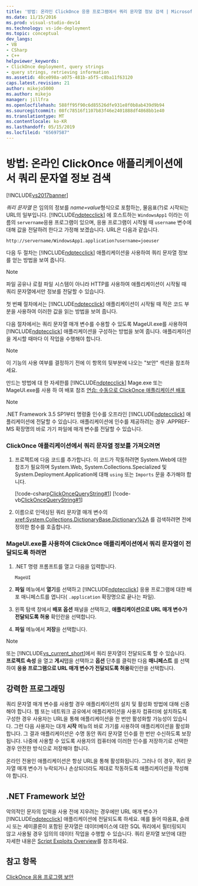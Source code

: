 ```yaml
---
title: '방법: 온라인 ClickOnce 응용 프로그램에서 쿼리 문자열 정보 검색 | Microsoft Docs'
ms.date: 11/15/2016
ms.prod: visual-studio-dev14
ms.technology: vs-ide-deployment
ms.topic: conceptual
dev_langs:
- VB
- CSharp
- C++
helpviewer_keywords:
- ClickOnce deployment, query strings
- query strings, retrieving information
ms.assetid: 48ce098a-a075-481b-a5f5-c8ba11f63120
caps.latest.revision: 21
author: mikejo5000
ms.author: mikejo
manager: jillfra
ms.openlocfilehash: 588ff95f90c6d85526dfe931e8f0b8ab439d9b94
ms.sourcegitcommit: 08fc78516f1107b83f46e2401888df4868bb1e40
ms.translationtype: MT
ms.contentlocale: ko-KR
ms.lasthandoff: 05/15/2019
ms.locfileid: "65697587"
---
```

# <a name="how-to-retrieve-query-string-information-in-an-online-clickonce-application"></a>방법: 온라인 ClickOnce 애플리케이션에서 쿼리 문자열 정보 검색
[!INCLUDE[vs2017banner](../includes/vs2017banner.md)]

*쿼리 문자열* 은 임의의 정보를 *name=value*형식으로 포함하는, 물음표(?)로 시작되는 URL의 일부입니다. [!INCLUDE[ndptecclick](../includes/ndptecclick-md.md)] 에 호스트하는 `WindowsApp1` 이라는 이름의 `servername`응용 프로그램이 있으며, 응용 프로그램이 시작될 때 `username` 변수에 대해 값을 전달하려 한다고 가정해 보겠습니다. URL은 다음과 같습니다.  
  
 `http://servername/WindowsApp1.application?username=joeuser`  
  
 다음 두 절차는 [!INCLUDE[ndptecclick](../includes/ndptecclick-md.md)] 애플리케이션을 사용하여 쿼리 문자열 정보를 얻는 방법을 보여 줍니다.  
  
> [!NOTE]
> 파일 공유나 로컬 파일 시스템이 아니라 HTTP를 사용하여 애플리케이션이 시작될 때 쿼리 문자열에서만 정보를 전달할 수 있습니다.  
  
 첫 번째 절차에서는 [!INCLUDE[ndptecclick](../includes/ndptecclick-md.md)] 애플리케이션이 시작될 때 작은 코드 부분을 사용하여 이러한 값을 읽는 방법을 보여 줍니다.  
  
 다음 절차에서는 쿼리 문자열 매개 변수를 수용할 수 있도록 MageUI.exe를 사용하여 [!INCLUDE[ndptecclick](../includes/ndptecclick-md.md)] 애플리케이션을 구성하는 방법을 보여 줍니다. 애플리케이션을 게시할 때마다 이 작업을 수행해야 합니다.  
  
> [!NOTE]
> 이 기능의 사용 여부를 결정하기 전에 이 항목의 뒷부분에 나오는 "보안" 섹션을 참조하세요.  
  
 만드는 방법에 대 한 자세한를 [!INCLUDE[ndptecclick](../includes/ndptecclick-md.md)] Mage.exe 또는 MageUI.exe를 사용 하 여 배포 참조 [연습: 수동으로 ClickOnce 애플리케이션 배포](../deployment/walkthrough-manually-deploying-a-clickonce-application.md)  
  
> [!NOTE]
> .NET Framework 3.5 SP1부터 명령줄 인수를 오프라인 [!INCLUDE[ndptecclick](../includes/ndptecclick-md.md)] 애플리케이션에 전달할 수 있습니다. 애플리케이션에 인수를 제공하려는 경우 .APPREF-MS 확장명의 바로 가기 파일에 매개 변수를 전달할 수 있습니다.  
  
### <a name="to-obtain-query-string-information-from-a-clickonce-application"></a>ClickOnce 애플리케이션에서 쿼리 문자열 정보를 가져오려면  
  
1. 프로젝트에 다음 코드를 추가합니다. 이 코드가 작동하려면 System.Web에 대한 참조가 필요하며 System.Web, System.Collections.Specialized 및 System.Deployment.Application에 대해 `using` 또는 `Imports` 문을 추가해야 합니다.  
  
     [!code-csharp[ClickOnceQueryString#1](../snippets/csharp/VS_Snippets_Winforms/ClickOnceQueryString/CS/Form1.cs#1)]
     [!code-vb[ClickOnceQueryString#1](../snippets/visualbasic/VS_Snippets_Winforms/ClickOnceQueryString/VB/Form1.vb#1)]  
  
2. 이름으로 인덱싱된 쿼리 문자열 매개 변수의 <xref:System.Collections.DictionaryBase.Dictionary%2A> 를 검색하려면 전에 정의한 함수를 호출합니다.  
  
### <a name="to-enable-query-string-passing-in-a-clickonce-application-with-mageuiexe"></a>MageUI.exe를 사용하여 ClickOnce 애플리케이션에서 쿼리 문자열이 전달되도록 하려면  
  
1. .NET 명령 프롬프트를 열고 다음을 입력합니다.  
  
    ```  
    MageUI  
    ```  
  
2. **파일** 메뉴에서 **열기**를 선택하고 [!INCLUDE[ndptecclick](../includes/ndptecclick-md.md)] 응용 프로그램에 대한 배포 매니페스트를 엽니다( `.application` 확장명으로 끝나는 파일).  
  
3. 왼쪽 탐색 창에서 **배포 옵션** 패널을 선택하고, **애플리케이션으로 URL 매개 변수가 전달되도록 허용** 확인란을 선택합니다.  
  
4. **파일** 메뉴에서 **저장**을 선택합니다.  
  
> [!NOTE]
> 또는 [!INCLUDE[vs_current_short](../includes/vs-current-short-md.md)]에서 쿼리 문자열이 전달되도록 할 수 있습니다. **프로젝트 속성** 을 열고 **게시**탭을 선택하고 **옵션** 단추를 클릭한 다음 **매니페스트** 를 선택하여 **응용 프로그램으로 URL 매개 변수가 전달되도록 허용**확인란을 선택합니다.  
  
## <a name="robust-programming"></a>강력한 프로그래밍  
 쿼리 문자열 매개 변수를 사용할 경우 애플리케이션의 설치 및 활성화 방법에 대해 신중해야 합니다. 웹 또는 네트워크 공유에서 애플리케이션을 사용자 컴퓨터에 설치하도록 구성한 경우 사용자는 URL을 통해 애플리케이션을 한 번만 활성화할 가능성이 있습니다. 그런 다음 사용자는 대개 **시작** 메뉴의 바로 가기를 사용하여 애플리케이션을 활성화합니다. 그 결과 애플리케이션은 수명 동안 쿼리 문자열 인수를 한 번만 수신하도록 보장됩니다. 나중에 사용할 수 있도록 사용자의 컴퓨터에 이러한 인수를 저장하기로 선택한 경우 안전한 방식으로 저장해야 합니다.  
  
 온라인 전용인 애플리케이션은 항상 URL을 통해 활성화됩니다. 그러나 이 경우, 쿼리 문자열 매개 변수가 누락되거나 손상되더라도 제대로 작동하도록 애플리케이션을 작성해야 합니다.  
  
## <a name="net-framework-security"></a>.NET Framework 보안  
 악의적인 문자의 입력을 사용 전에 지우려는 경우에만 URL 매개 변수가 [!INCLUDE[ndptecclick](../includes/ndptecclick-md.md)] 애플리케이션에 전달되도록 하세요. 예를 들어 따옴표, 슬래시 또는 세미콜론이 포함된 문자열은 데이터베이스에 대한 SQL 쿼리에서 필터링되지 않고 사용될 경우 임의의 데이터 작업을 수행할 수 있습니다. 쿼리 문자열 보안에 대한 자세한 내용은 [Script Exploits Overview](https://msdn.microsoft.com/library/772c7312-211a-4eb3-8d6e-eec0aa1dcc07)를 참조하세요.  
  
## <a name="see-also"></a>참고 항목  
 [ClickOnce 응용 프로그램 보안](../deployment/securing-clickonce-applications.md)
